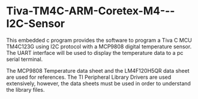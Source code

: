 # Tiva-TM4C-ARM-Coretex-M4---I2C-Sensor 
This embedded c program provides the software to program a Tiva C MCU TM4C123G using I2C protocol with a MCP9808 digital 
temperature sensor.   The UART interface will be used to display the temperature data to a pc serial terminal.

The MCP9808 Temperature data sheet and the LM4F120H5QR data sheet are used for references.   The TI Peripheral Library Drivers are used
extensively, however, the data sheets must be used in order to understand the library files.
